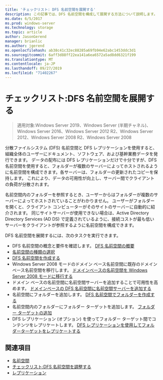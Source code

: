 ```yaml
---
title: 'チェックリスト: DFS 名前空間を展開する'
description: この記事では、DFS 名前空間を構成して展開する方法について説明します。
ms.date: 6/5/2017
ms.prod: windows-server
ms.technology: storage
ms.topic: article
author: JasonGerend
manager: brianlic
ms.author: jgerend
ms.openlocfilehash: ab38c41c32ec88285a69fb94e62abc1453ddc3d1
ms.sourcegitcommit: 6aff3d88ff22ea141a6ea6572a5ad8dd6321f199
ms.translationtype: MT
ms.contentlocale: ja-JP
ms.lasthandoff: 09/27/2019
ms.locfileid: "71402267"
---
```

# <a name="checklist-deploy-dfs-namespaces"></a>チェックリスト:DFS 名前空間を展開する

> 適用対象:Windows Server 2019、Windows Server (半期チャネル)、Windows Server 2016、Windows Server 2012 R2、Windows Server 2012、Windows Server 2008 R2、Windows Server 2008

分散ファイルシステム (DFS) 名前空間と DFS レプリケーションを使用すると、組織全体のユーザーにドキュメント、ソフトウェア、および基幹業務データを発行できます。 データの配布には DFS レプリケーションだけで十分ですが、DFS 名前空間を使用すると、フォルダーが複数のサーバーによってホストされるように名前空間を構成できます。各サーバーは、フォルダーの更新されたコピーを保持します。 これにより、データの可用性が向上し、サーバー間でクライアントの負荷が分散されます。

名前空間内のフォルダーを参照するとき、ユーザーからはフォルダーが複数のサーバーによってホストされていることがわかりません。 ユーザーがフォルダーを開くと、クライアント コンピューターがそのサイトのサーバーに自動的に紹介されます。 同じサイトサーバーが使用できない場合は、Active Directory Directory Services (AD DS) で定義されているように、接続コストが最も低いサーバーをクライアントが参照するように名前空間を構成できます。

DFS 名前空間を展開するには、次のタスクを実行できます。

-   DFS 名前空間の概念と要件を確認します。
[DFS 名前空間の概要](dfs-overview.md)
-   [名前空間の種類の選択](choose-a-namespace-type.md)
-   [DFS 名前空間を作成する](create-a-dfs-namespace.md) 
-   Windows Server 2008 モードのドメイン ベース名前空間に既存のドメイン ベース名前空間を移行します。 [ドメインベースの名前空間を Windows Server 2008 モードに移行する](migrate-a-domain-based-namespace-to-windows-server-2008-mode.md) 
-   ドメイン ベースの名前空間に名前空間サーバーを追加することで可用性を高めます。 [ドメインベースの DFS 名前空間に名前空間サーバーを追加する](add-namespace-servers-to-a-domain-based-dfs-namespace.md)
-   名前空間にフォルダーを追加します。 [DFS 名前空間でフォルダーを作成する](create-a-folder-in-a-dfs-namespace.md)
-   名前空間内のフォルダーにフォルダー ターゲットを追加します。 [フォルダー ターゲットの追加](add-folder-targets.md)
-   DFS レプリケーション (オプション) を使ってフォルダー ターゲット間でコンテンツをレプリケートします。 [DFS レプリケーションを使用してフォルダーターゲットをレプリケートする](replicate-folder-targets-using-dfs-replication.md)


## <a name="see-also"></a>関連項目

-   [名前空間](https://technet.microsoft.com/library/cc771914(v=ws.11).aspx)
-   [チェックリスト:DFS 名前空間を調整する](checklist-tune-a-dfs-namespace.md)
-   [レプリケーション](https://technet.microsoft.com/library/cc770278(v=ws.11).aspx)


